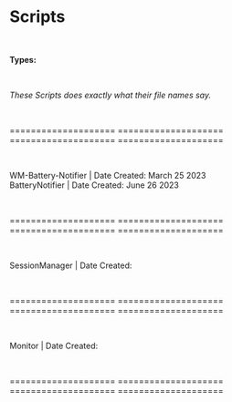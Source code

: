 # Scripts

<br>

<b> Types: </b>

<br>

<i>These Scripts does exactly what their file names say.</i>

<br>

==================== ==================== ==================== ====================

<br>

WM-Battery-Notifier     | Date Created: March 25 2023   <br>
BatteryNotifier         | Date Created: June 26 2023    <br>

<br>

==================== ==================== ==================== ====================

<br>

SessionManager          | Date Created:

<br>

==================== ==================== ==================== ====================

<br>

Monitor                 | Date Created:

<br>

==================== ==================== ==================== ====================

